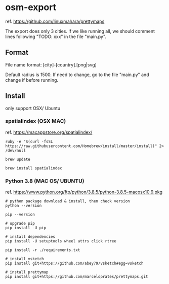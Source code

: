 # osm-export

ref. https://github.com/linuxmahara/prettymaps

The export does only 3 cities. If we like running all, 
we should comment lines following "TODO: xxx" in the file "main.py".


## Format

File name format: [city]-[country].[png|svg]

Default radius is 1500. If need to change, go to the file "main.py" and change if before running.


## Install 

only support OSX/ Ubuntu


### spatialindex (OSX MAC)

ref. https://macappstore.org/spatialindex/

```shell script
ruby -e "$(curl -fsSL https://raw.githubusercontent.com/Homebrew/install/master/install)" 2> /dev/null

brew update

brew install spatialindex
```


### Python 3.8 (MAC OS/ UBUNTU)

ref. https://www.python.org/ftp/python/3.8.5/python-3.8.5-macosx10.9.pkg 

```shell script
# python package download & install, then check version
python --version

pip --version

# upgrade pip
pip install -U pip

# install dependencies
pip install -U setuptools wheel attrs click rtree

pip install -r ./requirements.txt

# install vsketch
pip install git+https://github.com/abey79/vsketch#egg=vsketch 

# install prettymap
pip install git+https://github.com/marceloprates/prettymaps.git


```



